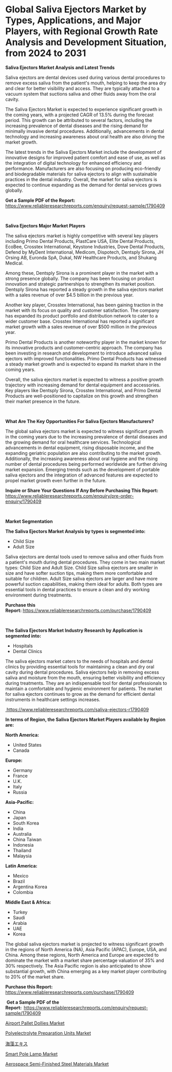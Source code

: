<p><h1>Global Saliva Ejectors Market by Types, Applications, and Major Players, with Regional Growth Rate Analysis and Development Situation, from 2024 to 2031</h1></p><p><strong>Saliva Ejectors Market Analysis and Latest Trends</strong></p>
<p><p>Saliva ejectors are dental devices used during various dental procedures to remove excess saliva from the patient's mouth, helping to keep the area dry and clear for better visibility and access. They are typically attached to a vacuum system that suctions saliva and other fluids away from the oral cavity.</p><p>The Saliva Ejectors Market is expected to experience significant growth in the coming years, with a projected CAGR of 13.5% during the forecast period. This growth can be attributed to several factors, including the increasing prevalence of dental diseases and the rising demand for minimally invasive dental procedures. Additionally, advancements in dental technology and increasing awareness about oral health are also driving the market growth.</p><p>The latest trends in the Saliva Ejectors Market include the development of innovative designs for improved patient comfort and ease of use, as well as the integration of digital technology for enhanced efficiency and performance. Manufacturers are also focusing on producing eco-friendly and biodegradable materials for saliva ejectors to align with sustainable practices in the dental industry. Overall, the market for saliva ejectors is expected to continue expanding as the demand for dental services grows globally.</p></p>
<p><strong>Get a Sample PDF of the Report:&nbsp;</strong> <a href="https://www.reliableresearchreports.com/enquiry/request-sample/1790409">https://www.reliableresearchreports.com/enquiry/request-sample/1790409</a></p>
<p>&nbsp;</p>
<p><strong>Saliva Ejectors Major Market Players</strong></p>
<p><p>The saliva ejectors market is highly competitive with several key players including Primo Dental Products, PlastCare USA, Elite Dental Products, EcoBee, Crosstex International, Keystone Industries, Dove Dental Products, Defend by MyDent International, Medicom, Dispotech, Dentsply Sirona, JH Orsing AB, Euronda SpA, Dukal, NW Healthcare Products, and Shukang Medical.</p><p>Among these, Dentsply Sirona is a prominent player in the market with a strong presence globally. The company has been focusing on product innovation and strategic partnerships to strengthen its market position. Dentsply Sirona has reported a steady growth in the saliva ejectors market with a sales revenue of over $4.5 billion in the previous year.</p><p>Another key player, Crosstex International, has been gaining traction in the market with its focus on quality and customer satisfaction. The company has expanded its product portfolio and distribution network to cater to a wider customer base. Crosstex International has reported a significant market growth with a sales revenue of over $500 million in the previous year.</p><p>Primo Dental Products is another noteworthy player in the market known for its innovative products and customer-centric approach. The company has been investing in research and development to introduce advanced saliva ejectors with improved functionalities. Primo Dental Products has witnessed a steady market growth and is expected to expand its market share in the coming years.</p><p>Overall, the saliva ejectors market is expected to witness a positive growth trajectory with increasing demand for dental equipment and accessories. Key players like Dentsply Sirona, Crosstex International, and Primo Dental Products are well-positioned to capitalize on this growth and strengthen their market presence in the future.</p></p>
<p>&nbsp;</p>
<p><strong>What Are The Key Opportunities For Saliva Ejectors Manufacturers?</strong></p>
<p><p>The global saliva ejectors market is expected to witness significant growth in the coming years due to the increasing prevalence of dental diseases and the growing demand for oral healthcare services. Technological advancements in dental equipment, rising disposable income, and the expanding geriatric population are also contributing to the market growth. Additionally, the increasing awareness about oral hygiene and the rising number of dental procedures being performed worldwide are further driving market expansion. Emerging trends such as the development of portable saliva ejectors and the integration of advanced features are expected to propel market growth even further in the future.</p></p>
<p><strong>Inquire or Share Your Questions If Any Before Purchasing This Report:</strong> <a href="https://www.reliableresearchreports.com/enquiry/pre-order-enquiry/1790409">https://www.reliableresearchreports.com/enquiry/pre-order-enquiry/1790409</a></p>
<p>&nbsp;</p>
<p><strong>Market Segmentation</strong></p>
<p><strong>The Saliva Ejectors Market Analysis by types is segmented into:</strong></p>
<p><ul><li>Child Size</li><li>Adult Size</li></ul></p>
<p><p>Saliva ejectors are dental tools used to remove saliva and other fluids from a patient's mouth during dental procedures. They come in two main market types: Child Size and Adult Size. Child Size saliva ejectors are smaller in size and have softer suction tips, making them more comfortable and suitable for children. Adult Size saliva ejectors are larger and have more powerful suction capabilities, making them ideal for adults. Both types are essential tools in dental practices to ensure a clean and dry working environment during treatments.</p></p>
<p><strong>Purchase this Report:&nbsp;</strong><a href="https://www.reliableresearchreports.com/purchase/1790409">https://www.reliableresearchreports.com/purchase/1790409</a></p>
<p>&nbsp;</p>
<p><strong>The Saliva Ejectors Market Industry Research by Application is segmented into:</strong></p>
<p><ul><li>Hospitals</li><li>Dental Clinics</li></ul></p>
<p><p>The saliva ejectors market caters to the needs of hospitals and dental clinics by providing essential tools for maintaining a clean and dry oral cavity during dental procedures. Saliva ejectors help in removing excess saliva and moisture from the mouth, ensuring better visibility and efficiency during treatments. They are an indispensable tool for dental professionals to maintain a comfortable and hygienic environment for patients. The market for saliva ejectors continues to grow as the demand for efficient dental instruments in healthcare settings increases.</p></p>
<p><a href="https://www.reliableresearchreports.com/saliva-ejectors-r1790409">&nbsp;https://www.reliableresearchreports.com/saliva-ejectors-r1790409</a></p>
<p><strong>In terms of Region, the Saliva Ejectors Market Players available by Region are:</strong></p>
<p>
    <p> <strong> North America: </strong>
        <ul>
            <li>United States</li>
            <li>Canada</li>
        </ul>
        </p> 
    <p> <strong> Europe: </strong>
        <ul>
            <li>Germany</li>
            <li>France</li>
            <li>U.K.</li>
            <li>Italy</li>
            <li>Russia</li>
        </ul>
        </p> 
    <p> <strong> Asia-Pacific: </strong>
        <ul>
            <li>China</li>
            <li>Japan</li>
            <li>South Korea</li>
            <li>India</li>
            <li>Australia</li>
            <li>China Taiwan</li>
            <li>Indonesia</li>
            <li>Thailand</li>
            <li>Malaysia</li>
        </ul>
        </p> 
    <p> <strong> Latin America: </strong>
        <ul>
            <li>Mexico</li>
            <li>Brazil</li>
            <li>Argentina Korea</li>
            <li>Colombia</li>
        </ul>
        </p> 
    <p> <strong> Middle East & Africa: </strong>
        <ul>
            <li>Turkey</li>
            <li>Saudi</li>
            <li>Arabia</li>
            <li>UAE</li>
            <li>Korea</li>
        </ul>
    </p>
    </p>
<p><p>The global saliva ejectors market is projected to witness significant growth in the regions of North America (NA), Asia Pacific (APAC), Europe, USA, and China. Among these regions, North America and Europe are expected to dominate the market with a market share percentage valuation of 35% and 30% respectively. The Asia Pacific region is also anticipated to show substantial growth, with China emerging as a key market player contributing to 20% of the market share.</p></p>
<p><strong>Purchase this Report: </strong><a href="https://www.reliableresearchreports.com/purchase/1790409">https://www.reliableresearchreports.com/purchase/1790409</a></p>
<p>&nbsp;<strong>Get a Sample PDF of the Report:&nbsp;&nbsp;</strong><a href="https://www.reliableresearchreports.com/enquiry/request-sample/1790409">https://www.reliableresearchreports.com/enquiry/request-sample/1790409</a></p>
<p><strong></strong></p>
<p><p><a href="https://www.linkedin.com/pulse/global-airport-pallet-dollies-market-status-2024-2031-wxs0e?trackingId=LVb9aPr9yH5QFm3Nqfgg0g%3D%3D">Airport Pallet Dollies Market</a></p><p><a href="https://github.com/santosh758595/Market-Research-Report-List-5/blob/main/polyelectrolyte-preparation-units-market.md">Polyelectrolyte Preparation Units Market</a></p><p><a href="https://github.com/DanykaKilback/Market-Research-Report-List-1/blob/main/9539160168045.md">海藻エキス</a></p><p><a href="https://github.com/elizabethdagraca/Market-Research-Report-List-4/blob/main/smart-pole-lamp-market.md">Smart Pole Lamp Market</a></p><p><a href="https://www.linkedin.com/pulse/aerospace-semi-finished-steel-materials-market-ndash-industry-sgbde?trackingId=4lttAFjAmbGeNeR%2FHPz8Gw%3D%3D">Aerospace Semi-Finished Steel Materials Market</a></p></p>